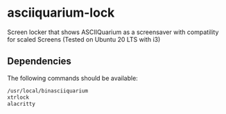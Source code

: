 # asciiquarium-lock
Screen locker that shows ASCIIQuarium as a screensaver with compatility for scaled Screens (Tested on Ubuntu 20 LTS with i3)

## Dependencies
The following commands should be available:
```bash
/usr/local/binasciiquarium
xtrlock
alacritty
```
